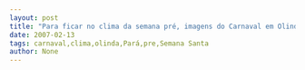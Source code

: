 ```yaml
---
layout: post
title: "Para ficar no clima da semana pré, imagens do Carnaval em Olinda"
date: 2007-02-13
tags: carnaval,clima,olinda,Pará,pre,Semana Santa
author: None
---
```


 